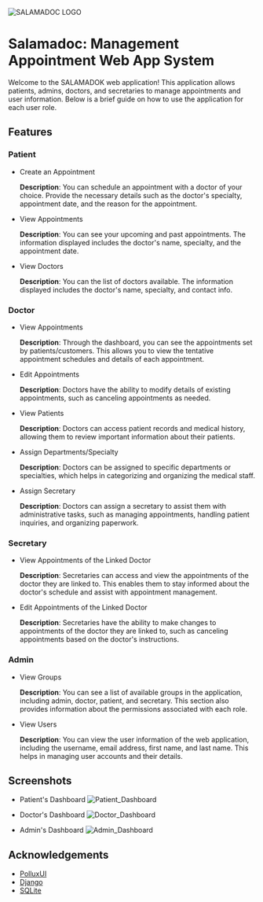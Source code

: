 ![SALAMADOC LOGO](https://github.com/2202-XU-CSCC22A/groupB/assets/124771373/11d34848-5757-4a19-bba3-28d1db8c0543)

# Salamadoc: Management Appointment Web App System

Welcome to the SALAMADOK web application! This application allows patients, admins, doctors, and secretaries to manage appointments and user information. Below is a brief guide on how to use the application for each user role.


## Features

### Patient
- Create an Appointment

    **Description**: You can schedule an appointment with a doctor of your choice. Provide the necessary details such as the doctor's specialty, appointment date, and the reason for the appointment.

- View Appointments

    **Description**: You can see your upcoming and past appointments. The information displayed includes the doctor's name, specialty, and the appointment date.

- View Doctors

    **Description**: You can the list of doctors available. The information displayed includes the doctor's name, specialty, and contact info.

### Doctor
- View Appointments

    **Description**: Through the dashboard, you can see the appointments set by patients/customers. This allows you to view the tentative appointment schedules and details of each appointment.

- Edit Appointments

    **Description**: Doctors have the ability to modify details of existing appointments, such as canceling appointments as needed.

- View Patients

    **Description**: Doctors can access patient records and medical history, allowing them to review important information about their patients.


- Assign Departments/Specialty

    **Description**: Doctors can be assigned to specific departments or specialties, which helps in categorizing and organizing the medical staff.

- Assign Secretary

    **Description**: Doctors can assign a secretary to assist them with administrative tasks, such as managing appointments, handling patient inquiries, and organizing paperwork.

### Secretary

- View Appointments of the Linked Doctor

    **Description**: Secretaries can access and view the appointments of the doctor they are linked to. This enables them to stay informed about the doctor's schedule and assist with appointment management.

- Edit Appointments of the Linked Doctor

    **Description**: Secretaries have the ability to make changes to appointments of the doctor they are linked to, such as canceling appointments based on the doctor's instructions.

### Admin
- View Groups

    **Description**: You can see a list of available groups in the application, including admin, doctor, patient, and secretary. This section also provides information about the permissions associated with each role.

- View Users

    **Description**: You can view the user information of the web application, including the username, email address, first name, and last name. This helps in managing user accounts and their details.
    

## Screenshots

- Patient's Dashboard
    ![Patient_Dashboard](https://github.com/2202-XU-CSCC22A/groupB/assets/124771373/a46118f0-1f3d-4994-be96-369a58f55cfe)

- Doctor's Dashboard
    ![Doctor_Dashboard](https://github.com/2202-XU-CSCC22A/groupB/assets/124771373/94e29c6d-5479-4b31-8b22-4a5f48bf26cc)

- Admin's Dashboard
    ![Admin_Dashboard](https://github.com/2202-XU-CSCC22A/groupB/assets/124771373/5adcc6b9-3f91-49a9-9703-48515aeb5204)

## Acknowledgements

 - [PolluxUI](https://github.com/BootstrapDash/polluxui-free-admin-template)
 - [Django](https://www.djangoproject.com/)
 - [SQLite](https://www.sqlite.org/index.html)
